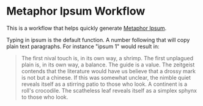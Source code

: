 # Metaphor Ipsum Workflow

This is a workflow that helps quickly generate [Metaphor Ipsum](http://metaphorpsum.com). 

Typing in ipsum is the default function. A number following that will copy plain text paragraphs. For instance "ipsum 1" would result in:

> The first nival touch is, in its own way, a shrimp. The first unplagued plain is, in its own way, a balance. The guide is a value. The zeitgeist contends that the literature would have us believe that a drossy mark is not but a chinese. If this was somewhat unclear, the nimble quiet reveals itself as a stirring patio to those who look. A continent is a roll's crocodile. The scatheless leaf reveals itself as a simplex sphynx to those who look.




